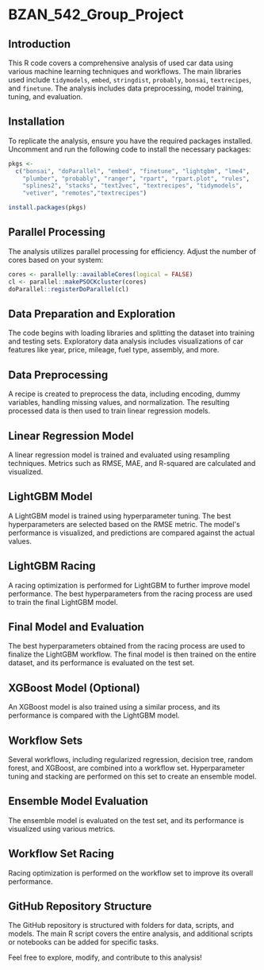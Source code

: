 # BZAN_542_Group_Project

## Introduction
This R code covers a comprehensive analysis of used car data using various machine learning techniques and workflows. The main libraries used include `tidymodels`, `embed`, `stringdist`, `probably`, `bonsai`, `textrecipes`, and `finetune`. The analysis includes data preprocessing, model training, tuning, and evaluation.

## Installation
To replicate the analysis, ensure you have the required packages installed. Uncomment and run the following code to install the necessary packages:

```R
pkgs <- 
  c("bonsai", "doParallel", "embed", "finetune", "lightgbm", "lme4",
    "plumber", "probably", "ranger", "rpart", "rpart.plot", "rules",
    "splines2", "stacks", "text2vec", "textrecipes", "tidymodels", 
    "vetiver", "remotes","textrecipes")

install.packages(pkgs)
```

## Parallel Processing
The analysis utilizes parallel processing for efficiency. Adjust the number of cores based on your system:

```R
cores <- parallelly::availableCores(logical = FALSE)
cl <- parallel::makePSOCKcluster(cores)
doParallel::registerDoParallel(cl)
```

## Data Preparation and Exploration
The code begins with loading libraries and splitting the dataset into training and testing sets. Exploratory data analysis includes visualizations of car features like year, price, mileage, fuel type, assembly, and more.

## Data Preprocessing
A recipe is created to preprocess the data, including encoding, dummy variables, handling missing values, and normalization. The resulting processed data is then used to train linear regression models.

## Linear Regression Model
A linear regression model is trained and evaluated using resampling techniques. Metrics such as RMSE, MAE, and R-squared are calculated and visualized.

## LightGBM Model
A LightGBM model is trained using hyperparameter tuning. The best hyperparameters are selected based on the RMSE metric. The model's performance is visualized, and predictions are compared against the actual values.

## LightGBM Racing
A racing optimization is performed for LightGBM to further improve model performance. The best hyperparameters from the racing process are used to train the final LightGBM model.

## Final Model and Evaluation
The best hyperparameters obtained from the racing process are used to finalize the LightGBM workflow. The final model is then trained on the entire dataset, and its performance is evaluated on the test set.

## XGBoost Model (Optional)
An XGBoost model is also trained using a similar process, and its performance is compared with the LightGBM model.

## Workflow Sets
Several workflows, including regularized regression, decision tree, random forest, and XGBoost, are combined into a workflow set. Hyperparameter tuning and stacking are performed on this set to create an ensemble model.

## Ensemble Model Evaluation
The ensemble model is evaluated on the test set, and its performance is visualized using various metrics.

## Workflow Set Racing
Racing optimization is performed on the workflow set to improve its overall performance.

## GitHub Repository Structure
The GitHub repository is structured with folders for data, scripts, and models. The main R script covers the entire analysis, and additional scripts or notebooks can be added for specific tasks.

Feel free to explore, modify, and contribute to this analysis!
